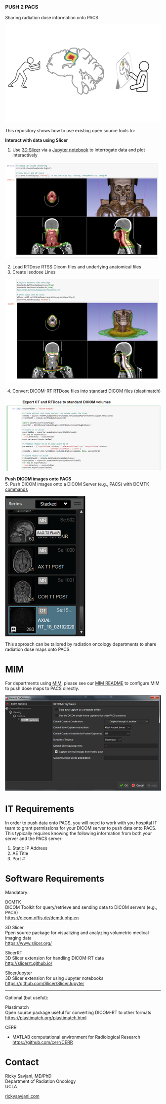 ### PUSH 2 PACS
Sharing radiation dose information onto PACS

![alt text][logo]

[logo]: https://github.com/rsavjanimdphd/push2pacs/blob/main/images/push2PACS.jpg "PUSH 2 PACS"

This repository shows how to use existing open source tools to:

**Interact with data using Slicer** 
1. Use [3D Slicer](https://www.slicer.org/) via a [Jupyter notebook](https://github.com/rsavjanimdphd/push2pacs/blob/main/push2pacs.ipynb) to interrogate data and plot interactively 

![alt text][disp]

2. Load RTDose RTSS Dicom files and underlying anatomical files
3. Create Isodose Lines

![alt text][dose]

4. Convert DICOM-RT RTDose files into standard DICOM files (plastimatch)

![alt text][code]

[code]:https://github.com/rsavjanimdphd/push2pacs/blob/main/images/code.png
[dose]:https://github.com/rsavjanimdphd/push2pacs/blob/main/images/isodose.png
[disp]:https://github.com/rsavjanimdphd/push2pacs/blob/main/images/4view.png

**Push DICOM images onto PACS**  
5. Push DICOM images onto a DICOM Server (e.g., PACS) with DCMTK [commands](https://github.com/rsavjanimdphd/push2pacs/blob/main/src/push2pacs.sh)

![alt text][pacs]

[pacs]:https://github.com/rsavjanimdphd/push2pacs/blob/main/images/pacs.png

This approach can be tailored by radiation oncology departments to share radiation dose maps onto PACS. 

# MIM
For departments using [MIM](https://www.mimsoftware.com/solutions/radiationoncology), please see our [MIM README](https://github.com/rsavjanimdphd/push2pacs/blob/main/MIM_README.pdf) to configure MIM to push dose maps to PACS directly. 

![alt text][mim]

[mim]:https://github.com/rsavjanimdphd/push2pacs/blob/main/images/mim.png

# IT Requirements
In order to push data onto PACS, you will need to work with you hospital IT team to grant permissions for your DICOM server to push data onto PACS. This typically requires knowing the following information from both your server and the PACS server:

1. Static IP Address
2. AE Title
3. Port #

# Software Requirements

Mandatory:  
  
DCMTK  
DICOM Toolkit for query/retrieve and sending data to DICOM servers (e.g., PACS)  
https://dicom.offis.de/dcmtk.php.en  

3D Slicer  
Ppen source package for visualizing and analyzing volumetric medical imaging data  
https://www.slicer.org/  

SlicerRT  
3D Slicer extension for handling DICOM-RT data  
http://slicerrt.github.io/  

SlicerJupyter  
3D Slicer extension for using Jupyter notebooks  
https://github.com/Slicer/SlicerJupyter  

--------------------------------------------------------------------------------  

Optional (but useful):  
  
Plastimatch  
Open source package useful for converting DICOM-RT to other formats  
https://plastimatch.org/plastimatch.html  
  
CERR  
- MATLAB computational environment for Radiological Research  
https://github.com/cerr/CERR  
  
# Contact
Ricky Savjani, MD/PhD  
Department of Radiation Oncology  
UCLA  
  
[rickysavjani.com](http://rickysavjani.com/)
